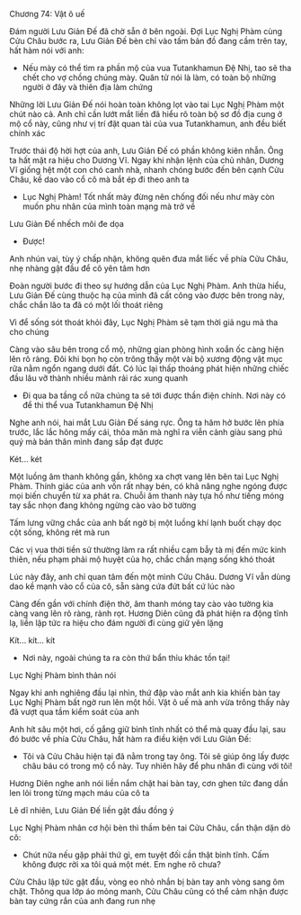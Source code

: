 




Chương 74: Vật ô uế

Đám người Lưu Giản Đế đã chờ sẵn ở bên ngoài. Đợi Lục Nghị Phàm cùng Cửu Châu bước ra, Lưu Giản Đế bèn chỉ vào tấm bản đồ đang cầm trên tay, hất hàm nói với anh:

- Nếu mày có thể tìm ra phần mộ của vua Tutankhamun Đệ Nhị, tao sẽ tha chết cho vợ chồng chúng mày. Quân tử nói là làm, có toàn bộ những người ở đây và thiên địa làm chứng

Những lời Lưu Giản Đế nói hoàn toàn không lọt vào tai Lục Nghị Phàm một chút nào cả. Anh chỉ cần lướt mắt liền đã hiểu rõ toàn bộ sơ đồ địa cung ở mộ cổ này, cũng như vị trí đặt quan tài của vua Tutankhamun, anh đều biết chính xác

Trước thái độ hời hợt của anh, Lưu Giản Đế có phần không kiên nhẫn. Ông ta hất mặt ra hiệu cho Dương Vĩ. Ngay khi nhận lệnh của chủ nhân, Dương Vĩ giống hệt một con chó canh nhà, nhanh chóng bước đến bên cạnh Cửu Châu, kề dao vào cổ cô mà bắt ép đi theo anh ta

- Lục Nghị Phàm! Tốt nhất mày đừng nên chống đối nếu như mày còn muốn phu nhân của mình toàn mạng mà trở về

Lưu Giản Đế nhếch môi đe dọa


- Được!

Anh nhún vai, tùy ý chấp nhận, không quên đưa mắt liếc về phía Cửu Châu, nhẹ nhàng gật đầu để cô yên tâm hơn

Đoàn người bước đi theo sự hướng dẫn của Lục Nghị Phàm. Anh thừa hiểu, Lưu Giản Đế cùng thuộc hạ của mình đã cất công vào được bên trong này, chắc chắn lão ta đã có một lối thoát riêng

Vì để sống sót thoát khỏi đây, Lục Nghị Phàm sẽ tạm thời giả ngu mà tha cho chúng

Càng vào sâu bên trong cổ mộ, những gian phòng hình xoắn ốc càng hiện lên rõ ràng. Đôi khi bọn họ còn trông thấy một vài bộ xương động vật mục rữa nằm ngổn ngang dưới đất. Có lúc lại thấp thoáng phát hiện những chiếc đầu lâu vỡ thành nhiều mảnh rải rác xung quanh

- Đi qua ba tầng cổ nữa chúng ta sẽ tới được thần điện chính. Nơi này có để thi thể vua Tutankhamun Đệ Nhị

Nghe anh nói, hai mắt Lưu Giản Đế sáng rực. Ông ta hăm hở bước lên phía trước, lắc lắc hông mấy cái, thỏa mãn mà nghĩ ra viễn cảnh giàu sang phú quý mà bản thân mình đang sắp đạt được

Két... két

Một luồng âm thanh không gần, không xa chợt vang lên bên tai Lục Nghị Phàm. Thính giác của anh vốn rất nhạy bén, có khả năng nghe ngóng được mọi biến chuyển từ xa phát ra. Chuỗi âm thanh này tựa hồ như tiếng móng tay sắc nhọn đang không ngừng cào vào bờ tường


Tấm lưng vững chắc của anh bất ngờ bị một luồng khí lạnh buốt chạy dọc cột sống, không rét mà run

Các vị vua thời tiền sử thường làm ra rất nhiều cạm bẫy tà mị đến mức kinh thiên, nếu phạm phải mộ huyệt của họ, chắc chắn mạng sống khó thoát

Lúc này đây, anh chỉ quan tâm đến một mình Cửu Châu. Dương Vĩ vẫn dùng dao kề mạnh vào cổ của cô, sẵn sàng cứa đứt bất cứ lúc nào

Càng đến gần với chính điện thờ, âm thanh móng tay cào vào tường kia càng vang lên rõ ràng, rành rọt. Hương Diên cũng đã phát hiện ra động tĩnh lạ, liền lập tức ra hiệu cho đám người đi cùng giữ yên lặng

Kít... kít... kít

- Nơi này, ngoài chúng ta ra còn thứ bẩn thỉu khác tồn tại!

Lục Nghị Phàm bình thản nói

Ngay khi anh nghiêng đầu lại nhìn, thứ đập vào mắt anh kia khiến bàn tay Lục Nghị Phàm bất ngờ run lên một hồi. Vật ô uế mà anh vừa trông thấy này đã vượt qua tầm kiểm soát của anh

Anh hít sâu một hơi, cố gắng giữ bình tĩnh nhất có thể mà quay đầu lại, sau đó bước về phía Cửu Châu, hất hàm ra điều kiện với Lưu Giản Đế:

- Tôi và Cửu Châu hiện tại đã nằm trong tay ông. Tôi sẽ giúp ông lấy được châu báu có trong mộ cổ này. Tuy nhiên hãy để phu nhân đi cùng với tôi!

Hương Diên nghe anh nói liền nắm chặt hai bàn tay, cơn ghen tức đang dần len lỏi trong từng mạch máu của cô ta

Lẽ dĩ nhiên, Lưu Giản Đế liền gật đầu đồng ý

Lục Nghị Phàm nhân cơ hội bèn thì thầm bên tai Cửu Châu, cẩn thận dặn dò cô:

- Chút nữa nếu gặp phải thứ gì, em tuyệt đối cần thật bình tĩnh. Cấm không được rời xa tôi quá một mét. Em nghe rõ chưa?

Cửu Châu lập tức gật đầu, vòng eo nhỏ nhắn bị bàn tay anh vòng sang ôm chặt. Thông qua lớp áo mỏng manh, Cửu Châu cũng có thể cảm nhận được bàn tay cứng rắn của anh đang run nhẹ




